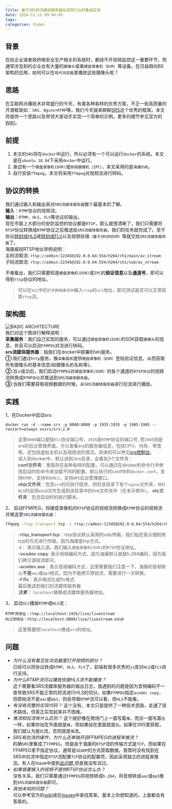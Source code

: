 ```yaml
---
title: 基于SRS的流媒体服务器在安防行业的集成应用
date: 2018-11-11 09:44:45
tags:
categories: Video
---
```


## 背景
在给企业或者政府做安全生产相关的系统时，都绕不开视频监控这一重要环节，而通常涉及到的企业会有大量的`摄像头`或者`硬盘录像机（DVR）`等设备。在日益趋向BS架构的应用，如何可以在`现代浏览器`里播放这些摄像头呢？

## 思路
在互联网点播技术非常盛行的今天，有着各种各样的优秀方案，不乏一些高质量的开源框架如：`SRS`、`Nginx+RTMP`等。我们今天就来聊聊[SRS](https://github.com/ossrs/srs)这个优秀的框架。本文将提供一个思路以及带领大家动手实现一个简单的示例。更多的细节参见官方的[WIKI](https://github.com/ossrs/srs/wiki)。

## 前提
1. 本文的`SRS`将在`docker`中运行，所以必须有一个可以运行`docker`的系统。本文是在`ubuntu 18.04`下采用`docker`中运行。
1. 身边有一个`硬盘录像机(DVR)`或`网络摄像机（IPC）`，本文采用的是`海康DVR`。
1. 自行安装`ffmpeg`，本文将采用`ffmpeg`对视频流进行转码。

<!-- more -->

## 协议的转换
我们通过输入和输出来对`SRS流媒体服务器`做个最基本的了解。    
**输入**：`RTMP`协议的视频流。  
**输出**：`RTMP`、`HLS`、`FLV`等协议的输出。  
现在市面上大部分的安防监控的协议都是`RTSP`，那么就很清晰了，我们只需要将`RTSP`协议转换成`RTMP`协议之后推送给`SRS流媒体服务器`，我们的任务就完成了。至于协议[转封成HLS](https://github.com/ossrs/srs/wiki/v2_CN_SampleHLS)或[转封成FLV](https://github.com/ossrs/srs/wiki/v2_CN_SampleHttpFlv)以及视频存储`（基于SRS的DVR）`等就交给`SRS流媒体服务器`了。  
海康威视RTSP地址举例说明：  
主码流取流: `rtsp://admin:12345@192.0.0.64:554/h264/ch1/main/av_stream`  
子码流取流:   `rtsp://admin:12345@192.0.0.64:554/h264/ch1/sub/av_stream` 

不难看出，我们只需要知道`硬盘录像机(DVR)`或`IPC`的**验证信息**以及**通道号**，即可以得到`rtsp`协议的地址。
> 可以在`VLC`中的`打开网络串流中`输入`rtsp`的`uri`地址，即可测试是否可以正常获取`rtsp`流。

## 架构图
![BASIC ARCHITECTURE](http://pc5axiqo2.bkt.clouddn.com/%E5%AE%89%E9%98%B2%E8%A7%86%E9%A2%91%E9%9B%86%E6%88%90%E7%9B%91%E6%8E%A7%E6%96%B9%E6%A1%88.png)   
我们对这个图进行解释说明：  
**采集服务**：我们自己实现的服务，可以通过`硬盘录像机(DVR)`的SDK获取`摄像头`的信息，并且可以启动`FFMPEG`对流进行转码。  
**srs流媒体服务器**：指我们在docker中部署的`SRS`服务。  
**①**:我们通过`http`服务，像`采集服务`提供`硬盘录像机（DVR）`登陆验证信息，从而获取所有摄像头的基本信息(如摄像头的名称等)。  
**②**:当`①`成功后，我们启动`FFMPEG`对`硬盘录像机(DVR）`的各个通道的`RTSP协议`的视频流转换成`RTMP协议`并推送到`SRS流媒体服务器`。  
**③**:当我们需要获取视频数据的时候，从`SRS流媒体服务器`进行拉流进行播放。

## 实践

1、在Docker中启动srs:
```docker
docker run -d --name srs -p 8080:8080 -p 1935:1935 -p 1985:1985 --restart=always ossrs/srs:2.0  
```
> 这里`8080`端口是指`hls`协议端口号，`1935`是`RTMP`协议的端口号, 而`1985`则是srs的后台管理界面，可以查看srs的服务器信息，包括CPU、内存、带宽等。还包括虚拟主机以及视频流的情况。具体的可以参见[srs控制台](http://ossrs.net:1985/console/ng_index.html#/connect?host=ossrs.net&port=1985)。  
进入到docker中，默认进到/srs目录，会看到3个文件夹：  
**conf文件夹**：里面存在各种各样的配置，可以通过在docker的命令行中修改启动时的命令来加载不同的配置，默认执行的conf中的`docker.conf`，支持`RTMP`，支持`转封HLS`，支持`API`后台管理接口。  
**objs文件夹**：包含`srs`的可执行程序，同时该目录下有个`nginx`文件夹，`转封HLS`时会将`m3u8`文件生成到该目录中的live文件夹中（在本示例中）。
**etc文件夹**：包含启动时的执行脚本。  

2、 启动FFMPEG，将硬盘录像机的`RTSP`协议的视频流转换成`RTMP`协议的视频流并推送至`SRS流媒体服务器`：
```bash
ffmpeg -rtsp_transport tcp -i rtsp://admin:12345@192.0.0.64:554/h264/ch1/main/av_stream -vcodec copy -acodec aas -f flv rtmp://localhost:1935/live/livestream
```
> **-rtsp_transport tcp**：rtsp协议默认采用的udp传输，我们指定表示强制用tcp的方式进行传输，因为海康是tcp方式。  
**-i**： 表示输入源，我们输入`硬盘录像机(DVR)`的`RTSP`协议地址。  
**-vcodec copy**: 表示视频编码方式，因为海康默认就是h.264编码，因为我们拷贝源视流即可。  
**-acodec aas**：表示音频编码方式，这里需要我们注意一下，海康的音频默认**不是**`aac`或`mp3`格式，因为不能拷贝原始流，需要进行一次转换。  
**-f flv**：表示格式化成flv格式  
最后推送到我们的流媒体服务器  
***注意：*** `localhost`替换成流媒体服务器地址。

3、 启动`VLC`播放`RTMP`或`HLS`流：
```
RTMP流地址：rtmp://localhost:1935/live/livestream
HLS流地址：http://localhost:8080/live/livestream.m3u8
```
> 这里需要把`localhost`换成`srs`的地址。
## 问题

- *为什么没有看见在浏览器里打开视频的部分？*  
已经可以将协议转成`RTMP`、`HLS`、`FLV`了，前端有很多优秀的`js`库对`HLS`或`FLV`进行支持。
- *为什么RTMP流可以播放但是HLS流不能播放？*  
这个需要看SRS流媒体服务器的输出日志，我遇到的问题是因为音频编码不一直导致SRS不能正常的将流进行HLS的切分。如果`FFMPEG`指定`acodec copy`，但原始流不是`aac`或`mp3`，则会导致`RTMP`流可以看，但`HLS`不能看。
- *有没有完整的实现代码？* 
这个没有，本文只是提供了一种技术思路，走通了技术路线，但真正实现起来并不困难。
- *推流和拉流有什么区别？* 
这个就好像在商场门上一面写着`推`，而另一面写着`拉`一样，如果你站在外面就是`推`，但如果站在里面就是`拉`。如果在SRS里获取，我们就认为是`拉`流，否则就是`推`流。
- *SRS有拉流的操作，为什么还单独开启FFMPEG的进程来推流？*  
的确`SRS`里集成了`FFMPEG`，但是由于海康的`RTSP`流的传输方式是`TCP`，而如果在FFMPEG里不指定协议，通常是以`UDP`的方式获取数据。我暂时没有找到在SRS中拉流中指定`RTSP`流配置`TCP`协议的配置项，因此采用独立的进程来推流。有人在Issue中提到[此问题](https://github.com/ossrs/srs/issues/975),但是我没有试过。
- *如果我要接入的视频不提供RTSP协议怎么办？*  
没有关系，我们只需要通过`FFMPEG`将视频转成`h.264`，将音频转成`aac`或`mp3`推到`SRS流媒体服务器`即可。
- *其他未知的问题？*  
可以参考官方的[wiki](https://github.com/ossrs/srs/wiki)或在[Issues](https://github.com/ossrs/srs/issues)中查找答案，基本上你想知道的，上面都会有答案的。